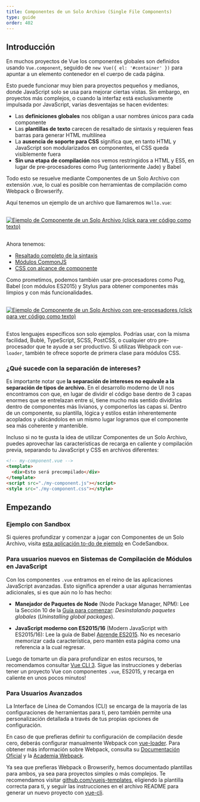 ```yaml
---
title: Componentes de un Solo Archivo (Single File Components)
type: guide
order: 402
---
```


## Introducción

En muchos proyectos de Vue los componentes globales son definidos usando `Vue.component`, seguido de `new Vue({ el: '#container' })` para apuntar a un elemento contenedor en el cuerpo de cada página.

Esto puede funcionar muy bien para proyectos pequeños y medianos, donde JavaScript solo se usa para mejorar ciertas vistas. Sin embargo, en proyectos más complejos, o cuando la interfaz está exclusivamente impulsada por JavaScript, varias desventajas se hacen evidentes:

- Las **definiciones globales** nos obligan a usar nombres únicos para cada componente
- Las **plantillas de texto** carecen de resaltado de sintaxis y requieren feas barras para generar HTML multilínea
- La **ausencia de soporte para CSS** significa que, en tanto HTML y JavaScript son modularizados en componentes, el CSS queda visiblemente fuera
- **Sin una etapa de compilación** nos vemos restringidos a HTML y ES5, en lugar de pre-procesadores como Pug (anteriormente Jade) y Babel

Todo esto se resuelve mediante Componentes de un Solo Archivo con extensión .vue, lo cual es posible con herramientas de compilación como Webpack o Browserify.

Aquí tenemos un ejemplo de un archivo que llamaremos `Hello.vue`:

<a href="https://gist.github.com/chrisvfritz/e2b6a6110e0829d78fa4aedf7cf6b235" target="_blank"><img src="/images/vue-component.png" alt="Ejemplo de Componente de un Solo Archivo (click para ver código como texto)" style="display: block; margin: 30px auto;"></a>

Ahora tenemos:

- [Resaltado completo de la sintaxis](https://github.com/vuejs/awesome-vue#source-code-editing)
- [Módulos CommonJS](https://webpack.js.org/concepts/modules/#what-is-a-webpack-module)
- [CSS con alcance de componente](https://vue-loader.vuejs.org/en/features/scoped-css.html)

Como prometimos, podemos también usar pre-procesadores como Pug, Babel (con módulos ES2015) y Stylus para obtener componentes más limpios y con más funcionalidades.

<a href="https://gist.github.com/chrisvfritz/1c9f2daea9bc078dcb47e9a82e5f7587" target="_blank"><img src="/images/vue-component-with-preprocessors.png" alt="Ejemplo de Componente de un Solo Archivo con pre-procesadores (click para ver código como texto)" style="display: block; margin: 30px auto;"></a>

Estos lenguajes específicos son solo ejemplos. Podrías usar, con la misma facilidad, Bublé, TypeScript, SCSS, PostCSS, o cualquier otro pre-procesador que te ayude a ser productivo. Si utilizas Webpack con `vue-loader`, también te ofrece soporte de primera clase para módulos CSS.

### ¿Qué sucede con la separación de intereses?

Es importante notar que **la separación de intereses no equivale a la separación de tipos de archivo.** En el desarrollo moderno de UI nos encontramos con que, en lugar de dividir el código base dentro de 3 capas enormes que se entrelazan entre sí, tiene mucho más sentido dividirlas dentro de componentes más livianos, y componerlos las capas sí. Dentro de un componente, su plantilla, lógica y estilos están inherentemente acoplados y ubicándolos en un mismo lugar logramos que el componente sea más coherente y mantenible.

Incluso si no te gusta la idea de utilizar Componentes de un Solo Archivo, puedes aprovechar las características de recarga en caliente y compilación previa, separando tu JavaScript y CSS en archivos diferentes:

``` html
<!-- my-component.vue -->
<template>
  <div>Esto será precompilado</div>
</template>
<script src="./my-component.js"></script>
<style src="./my-component.css"></style>
```

## Empezando

### Ejemplo con Sandbox

Si quieres profundizar y comenzar a jugar con Componentes de un Solo Archivo, visita [esta aplicación to-do de ejemplo](https://codesandbox.io/s/o29j95wx9) en CodeSandbox.

### Para usuarios nuevos en Sistemas de Compilación de Módulos en JavaScript

Con los componentes `.vue` entramos en el reino de las aplicaciones JavaScript avanzadas. Esto significa aprender a usar algunas herramientas adicionales, si es que aún no lo has hecho:

- **Manejador de Paquetes de Node** (Node Package Manager, NPM): Lee la Sección 10 de la [Guía para comenzar](https://docs.npmjs.com/getting-started/what-is-npm): _Desinstalando paquetes globales_ (_Uninstalling global packages_).

- **JavaScript moderno con ES2015/16** (Modern JavaScript with ES2015/16): Lee la guía de Babel [Aprende ES2015](https://babeljs.io/docs/learn-es2015/). No es necesario memorizar cada característica, pero mantén esta página como una referencia a la cual regresar.

Luego de tomarte un día para profundizar en estos recursos, te recomendamos consultar [Vue CLI 3](https://cli.vuejs.org/). Sigue las instrucciones y deberías tener un proyecto Vue con componentes `.vue`, ES2015, y recarga en caliente en unos pocos minutos!

### Para Usuarios Avanzados

La Interface de Línea de Comandos (CLI) se encarga de la mayoría de las configuraciones de herramientas para ti, pero también permite una personalización detallada a través de tus propias opciones de configuración.

En caso de que prefieras definir tu configuración de compilación desde cero, deberás configurar manualmente Webpack con [vue-loader](https://vue-loader.vuejs.org/). Para obtener más información sobre Webpack, consulta su [Documentación Oficial](https://webpack.js.org/configuration/) y la [Academia Webpack](https://webpack.academy/p/the-core-concepts).

Ya sea que prefieras Webpack o Browserify, hemos documentado plantillas para ambos, ya sea para proyectos simples o más complejos. Te recomendamos visitar [github.com/vuejs-templates](https://github.com/vuejs-templates), eligiendo la plantilla correcta para ti, y seguir las instrucciones en el archivo README para generar un nuevo proyecto con [vue-cli](https://github.com/vuejs/vue-cli).
